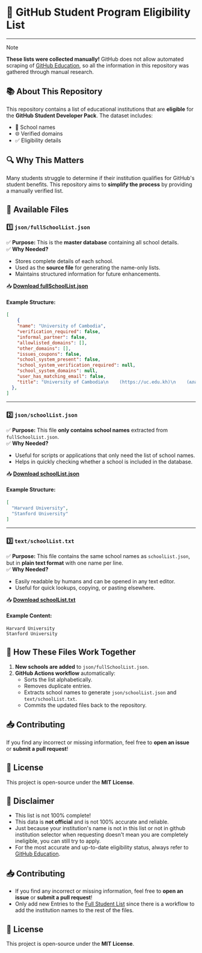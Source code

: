 # 🚀 GitHub Student Program Eligibility List  
---

> [!NOTE]
> **These lists were collected manually!**  GitHub does not allow automated scraping of [GitHub Education](https://education.github.com), so all the information in this repository was gathered through manual research.  

## 📚 About This Repository  
This repository contains a list of educational institutions that are **eligible** for the **GitHub Student Developer Pack**. The dataset includes:  
- 📌 School names  
- 🌐 Verified domains  
- ✅ Eligibility details  

## 🔍 Why This Matters  
Many students struggle to determine if their institution qualifies for GitHub's student benefits. This repository aims to **simplify the process** by providing a manually verified list.  

## 📂 Available Files  

### **1️⃣ `json/fullSchoolList.json`**  
✅ **Purpose:** This is the **master database** containing all school details.  
✅ **Why Needed?**  
- Stores complete details of each school.  
- Used as the **source file** for generating the name-only lists.  
- Maintains structured information for future enhancements.  

📥 **[Download fullSchoolList.json](json/fullSchoolList.json)**  

#### **Example Structure:**
```json
[
	{
    "name": "University of Cambodia",
    "verification_required": false,
    "informal_partner": false,
    "allowlisted_domains": [],
    "other_domains": [],
    "issues_coupons": false,
    "school_system_present": false,
    "school_system_verification_required": null,
    "school_system_domains": null,
    "user_has_matching_email": false,
    "title": "University of Cambodia\n    (https://uc.edu.kh)\n    (សាកលវិទ្យាល័យកម្ពុជា)\n    (UC)"
  },
]
```

---

### **2️⃣ `json/schoolList.json`**  
✅ **Purpose:** This file **only contains school names** extracted from `fullSchoolList.json`.  
✅ **Why Needed?**  
- Useful for scripts or applications that only need the list of school names.  
- Helps in quickly checking whether a school is included in the database.  

📥 **[Download schoolList.json](json/schoolList.json)**  

#### **Example Structure:**
```json
[
  "Harvard University",
  "Stanford University"
]
```

---

### **3️⃣ `text/schoolList.txt`**  
✅ **Purpose:** This file contains the same school names as `schoolList.json`, but in **plain text format** with one name per line.  
✅ **Why Needed?**  
- Easily readable by humans and can be opened in any text editor.  
- Useful for quick lookups, copying, or pasting elsewhere.  

📥 **[Download schoolList.txt](text/schoolList.txt)**  

#### **Example Content:**
```
Harvard University
Stanford University
```

## 💪 How These Files Work Together  
1. **New schools are added** to `json/fullSchoolList.json`.  
2. **GitHub Actions workflow** automatically:  
   - Sorts the list alphabetically.  
   - Removes duplicate entries.  
   - Extracts school names to generate `json/schoolList.json` and `text/schoolList.txt`.  
   - Commits the updated files back to the repository.  

## 📥 Contributing  
If you find any incorrect or missing information, feel free to **open an issue** or **submit a pull request**!  

## 📜 License  
This project is open-source under the **MIT License**.  


## 📝 Disclaimer  
- This list is not 100% complete!
- This data is **not official** and is not 100% accurate and reliable.
- Just because your institution's name is not in this list or not in github institution selector when requesting doesn't mean you are completely ineligible, you can still try to apply.
- For the most accurate and up-to-date eligibility status, always refer to [GitHub Education](https://education.github.com/discount_requests).  

## 📥 Contributing  
- If you find any incorrect or missing information, feel free to **open an issue** or **submit a pull request**!  
- Only add new Entries to the [Full Student List](https://github.com/NanduWasTaken/GitHub-Student-Program-School-List/blob/main/json/fullSchoolList.json) since there is a workflow to add the institution names to the rest of the files.

## 📜 License  
This project is open-source under the **MIT License**.  
